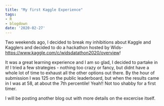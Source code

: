 ```yaml
---
title: "My first Kaggle Experience"
tags:
- R
- blogdown
date: '2020-02-27'
---
```


Two weekends ago, I decided to break my inhibitions about Kaggle and Kagglers and decided to do a hackathon hosted by Wids-
https://www.kaggle.com/c/widsdatathon2020/overview!


It was a great learning experience and I am so glad, I decided to partake in it! I tried a few strategies - nothing too crazy or fancy, but didnt have a whole lot of time to exhaust all the other options out there. By the hour of submission I was 125 on the public leaderboard, but when the results came in I was at 58, at about the 7th percentile! Yeah!! Not too shabby for a first timer. 

I will be posting another blog out with more details on the excercise itself.
